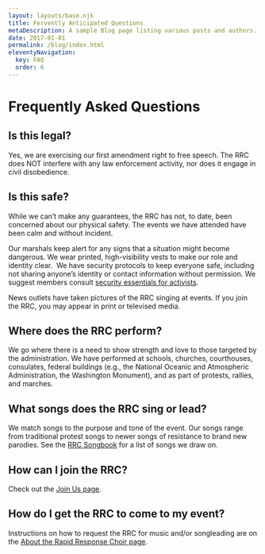 ```yaml
---
layout: layouts/base.njk
title: Fervently Anticipated Questions
metaDescription: A sample Blog page listing various posts and authors.
date: 2017-01-01
permalink: /blog/index.html
eleventyNavigation:
  key: FAQ
  order: 6
---
```

# Frequently Asked Questions

## Is this legal?

Yes, we are exercising our first amendment right to free speech. The RRC does NOT interfere with any law enforcement activity, nor does it engage in civil disobedience.

## Is this safe?

While we can’t make any guarantees, the RRC has not, to date, been concerned about our physical safety. The events we have attended have been calm and without incident. 

Our marshals keep alert for any signs that a situation might become dangerous. We wear printed, high-visibility vests to make our role and identity clear.  We have security protocols to keep everyone safe, including not sharing anyone’s identity or contact information without permission. We suggest members consult [security essentials for activists](https://activistchecklist.org/essentials/).

News outlets have taken pictures of the RRC singing at events. If you join the RRC, you may appear in print or televised media.

## Where does the RRC perform?

We go where there is a need to show strength and love to those targeted by the administration. We have performed at schools, churches, courthouses, consulates, federal buildings (e.g., the National Oceanic and Atmospheric Administration, the Washington Monument), and as part of protests, rallies, and marches.

## What songs does the RRC sing or lead?

We match songs to the purpose and tone of the event. Our songs range from traditional protest songs to newer songs of resistance to brand new parodies. See the [RRC Songbook](/songs) for a list of songs we draw on.

## How can I join the RRC?

Check out the [Join Us page](/join).

## How do I get the RRC to come to my event?

Instructions on how to request the RRC for music and/or songleading are on the [About the Rapid Response Choir page](/about).
